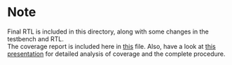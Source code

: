 # Note
Final RTL is included in this directory, along with some changes in the testbench and RTL. </br>
The coverage report is included here in [this](https://github.com/shrutiprakashgupta/RISCV_Formal_Verification/blob/main/coverage/final_cov.txt) file. Also, have a look at [this presentation](https://github.com/shrutiprakashgupta/RISCV_Formal_Verification/blob/main/coverage/formal_verif.pdf) for detailed analysis of coverage and the complete procedure.  
